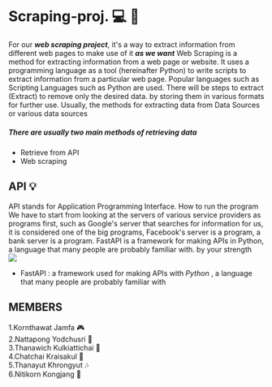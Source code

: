 # Scraping-proj. :computer: :department_store:

For our ***web scraping project***, it's a way to extract information from different web pages to make use of it ***as we want***
Web Scraping is a method for extracting information from a web page or website. It uses a programming language as a tool (hereinafter Python) to write scripts to extract information from a particular web page. Popular languages ​​such as Scripting Languages ​​such as Python are used. There will be steps to extract (Extract) to remove only the desired data. by storing them in various formats for further use. Usually, the methods for extracting data from Data Sources or various data sources

##### There are usually two main methods of retrieving data 
  * Retrieve from API
  * Web scraping

## API :bulb:

API stands for Application Programming Interface. How to run the program We have to start from looking at the servers of various service providers as programs first, such as Google's server that searches for information for us, it is considered one of the big programs, Facebook's server is a program, a bank server is a program.
FastAPI is a framework for making APIs in Python, a language that many people are probably familiar with. by your strength <br>
<img center src= https://www.hapybot.com/wp-content/uploads/2020/03/HAPYBOT_API-1024x853.png />
  * FastAPI : a framework used for making APIs with *Python* , a language that many people are probably familiar with
      
## MEMBERS
  1.Kornthawat Jamfa :video_game:<br>
  2.Nattapong Yodchusri :guitar: <br>
  3.Thanawich Kulkiattichai :evergreen_tree:<br> 
  4.Chatchai Kraisakul :rainbow: <br>
  5.Thanayut Khrongyut :notes:<br>
  6.Nitikorn Kongjang :honeybee:<br>
